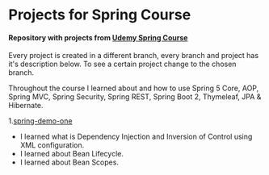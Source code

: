 # Projects for Spring Course

#### Repository with projects from [Udemy Spring Course](https://www.udemy.com/spring-hibernate-tutorial/)

Every project is created in a different branch, every branch and project has it's description below. To see a certain project change to the chosen branch. 

Throughout the course I learned about and how to use Spring 5 Core, AOP, Spring MVC, Spring Security, Spring REST, Spring Boot 2, Thymeleaf, JPA & Hibernate.

1.[spring-demo-one](https://github.com/mateuszkochanek/Spring-Udemy-Projects/tree/spring-demo-one)
   - I learned what is Dependency Injection and Inversion of Control using XML configuration.
   - I learned about Bean Lifecycle.
   - I learned about Bean Scopes.
